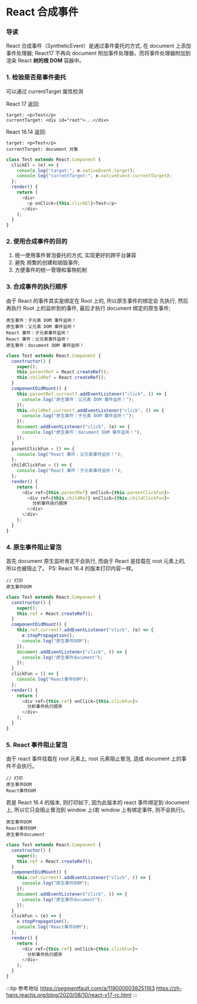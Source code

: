 # React 合成事件

### 导读

React 合成事件（SyntheticEvent）是通过事件委托的方式, 在 document 上添加事件处理器;
React17 不再向 document 附加事件处理器，而将事件处理器附加到渲染 React **树的根 DOM** 容器中。

### 1. 检验是否是事件委托

可以通过 currentTarget 属性检测

React 17 返回:

```
target: <p>Test</p>
currentTarget: <div id="root">...</div>
```

React 16.14 返回:

```
target: <p>Test</p>
currentTarget: document 对象
```

```js
class Test extends React.Component {
  clickEl = (e) => {
    console.log("target:", e.nativeEvent.target);
    console.log("currentTarget:", e.nativeEvent.currentTarget);
  };
  render() {
    return (
      <div>
        <p onClick={this.clickEl}>Test</p>
      </div>
    );
  }
}
```

### 2. 使用合成事件的目的

1. 统一使用事件冒泡委托的方式, 实现更好的跨平台兼容
2. 避免 频繁的创建和销毁事件;
3. 方便事件的统一管理和事物机制

### 3. 合成事件的执行顺序

由于 React 的事件其实是绑定在 Root 上的, 所以原生事件的绑定会 先执行, 然后再执行 Root 上的监听到的事件, 最后才执行 document 绑定的原生事件;

```
原生事件：子元素 DOM 事件监听！
原生事件：父元素 DOM 事件监听！
React 事件：子元素事件监听！
React 事件：父元素事件监听！
原生事件：document DOM 事件监听！
```

```js
class Test extends React.Component {
  constructor() {
    super();
    this.parentRef = React.createRef();
    this.childRef = React.createRef();
  }
  componentDidMount() {
    this.parentRef.current?.addEventListener("click", () => {
      console.log("原生事件：父元素 DOM 事件监听！");
    });
    this.childRef.current?.addEventListener("click", () => {
      console.log("原生事件：子元素 DOM 事件监听！");
    });
    document.addEventListener("click", (e) => {
      console.log("原生事件：document DOM 事件监听！");
    });
  }
  parentClickFun = () => {
    console.log("React 事件：父元素事件监听！");
  };
  childClickFun = () => {
    console.log("React 事件：子元素事件监听！");
  };
  render() {
    return (
      <div ref={this.parentRef} onClick={this.parentClickFun}>
        <div ref={this.childRef} onClick={this.childClickFun}>
          分析事件执行顺序
        </div>
      </div>
    );
  }
}
```

### 4. 原生事件阻止冒泡

首先 document 原生监听肯定不会执行, 而由于 React 是挂载在 root 元素上的, 所以也被阻止了。
PS: React 16.4 的版本打印内容一样。

```
// 打印
原生事件DOM
```

```js
class Test extends React.Component {
  constructor() {
    super();
    this.ref = React.createRef();
  }
  componentDidMount() {
    this.ref.current?.addEventListener("click", (e) => {
      e.stopPropagation();
      console.log("原生事件DOM");
    });
    document.addEventListener("click", () => {
      console.log("原生事件document");
    });
  }
  clickFun = () => {
    console.log("React事件DOM");
  };
  render() {
    return (
      <div ref={this.ref} onClick={this.clickFun}>
        分析事件执行顺序
      </div>
    );
  }
}
```

### 5. React 事件阻止冒泡

由于 react 事件挂载在 root 元素上, root 元素阻止冒泡, 造成 document 上的事件不会执行。

```
// 打印
原生事件DOM
React事件DOM
```

若是 React 16.4 的版本, 则打印如下,
因为此版本的 react 事件绑定到 document 上, 所以它只会阻止冒泡到 window 上(若 window 上有绑定事件, 则不会执行)。

```
原生事件DOM
React事件DOM
原生事件document
```

```js
class Test extends React.Component {
  constructor() {
    super();
    this.ref = React.createRef();
  }
  componentDidMount() {
    this.ref.current?.addEventListener("click", () => {
      console.log("原生事件DOM");
    });
    document.addEventListener("click", () => {
      console.log("原生事件document");
    });
  }
  clickFun = (e) => {
    e.stopPropagation();
    console.log("React事件DOM");
  };
  render() {
    return (
      <div ref={this.ref} onClick={this.clickFun}>
        分析事件执行顺序
      </div>
    );
  }
}
```

:::tip 参考地址
https://segmentfault.com/a/1190000038251163
https://zh-hans.reactjs.org/blog/2020/08/10/react-v17-rc.html
:::
